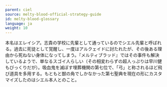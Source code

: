 ```yaml
---
parent: ciel
source: melty-blood-official-strategy-guide
id: melty-blood-glossary
language: ja
weight: 10
---
```


本名はエレイシア。志貴の学校に先輩として通っているのでシエル先輩と呼ばれる。過去に死徒として覚醒し、一度はアルクェイドに討たれたが、その後ある理由から死ねない身体になってしまう。『メルティブラッド』ではその事件も解決しているようで、単なるスゴイ人らしい（その相変わらずの超人っぷりは早川健もびっくりだが）。吸血鬼を滅ぼす埋葬機関の第七位で、「弓」と称されるほど飛び道具を多用する。もともと獣の角でしかなかった第七聖典を現在の形にカスタマイズしたのはシエル本人とのこと。
